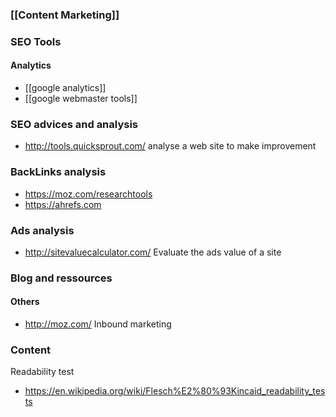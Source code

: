 ### [[Content Marketing]] 

### SEO Tools

#### Analytics
* [[google analytics]]
* [[google webmaster tools]]

### SEO advices and analysis
* http://tools.quicksprout.com/ analyse a web site to make improvement

### BackLinks analysis 
* https://moz.com/researchtools
* https://ahrefs.com 

### Ads analysis
* http://sitevaluecalculator.com/ Evaluate the ads value of a site


### Blog and ressources

#### Others
* http://moz.com/ Inbound marketing

### Content 

Readability test
* https://en.wikipedia.org/wiki/Flesch%E2%80%93Kincaid_readability_tests
